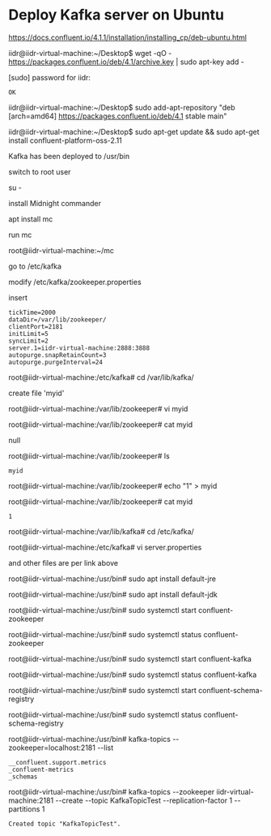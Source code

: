 # Deploy Kafka server on Ubuntu

https://docs.confluent.io/4.1.1/installation/installing_cp/deb-ubuntu.html

iidr@iidr-virtual-machine:~/Desktop$ wget -qO - https://packages.confluent.io/deb/4.1/archive.key | sudo apt-key add -

[sudo] password for iidr: 

```OK```

iidr@iidr-virtual-machine:~/Desktop$ sudo add-apt-repository "deb [arch=amd64] https://packages.confluent.io/deb/4.1 stable main"

iidr@iidr-virtual-machine:~/Desktop$ sudo apt-get update && sudo apt-get install confluent-platform-oss-2.11

Kafka has been deployed to /usr/bin

switch to root user

su -

install Midnight commander 

apt install mc

run mc

root@iidr-virtual-machine:~/mc

go to /etc/kafka

modify /etc/kafka/zookeeper.properties

insert

```
tickTime=2000
dataDir=/var/lib/zookeeper/
clientPort=2181
initLimit=5
syncLimit=2
server.1=iidr-virtual-machine:2888:3888
autopurge.snapRetainCount=3
autopurge.purgeInterval=24
```

root@iidr-virtual-machine:/etc/kafka# cd /var/lib/kafka/

create file 'myid'

root@iidr-virtual-machine:/var/lib/zookeeper# vi myid

root@iidr-virtual-machine:/var/lib/zookeeper# cat myid 

null

root@iidr-virtual-machine:/var/lib/zookeeper# ls

```myid```

root@iidr-virtual-machine:/var/lib/zookeeper# echo "1" > myid

root@iidr-virtual-machine:/var/lib/zookeeper# cat myid 

```1```

root@iidr-virtual-machine:/var/lib/kafka# cd /etc/kafka/

root@iidr-virtual-machine:/etc/kafka# vi server.properties 

and other files are per link above

root@iidr-virtual-machine:/usr/bin# sudo apt install default-jre

root@iidr-virtual-machine:/usr/bin# sudo apt install default-jdk


root@iidr-virtual-machine:/usr/bin# sudo systemctl start confluent-zookeeper

root@iidr-virtual-machine:/usr/bin# sudo systemctl status confluent-zookeeper

root@iidr-virtual-machine:/usr/bin# sudo systemctl start confluent-kafka

root@iidr-virtual-machine:/usr/bin# sudo systemctl status confluent-kafka

root@iidr-virtual-machine:/usr/bin# sudo systemctl start confluent-schema-registry

root@iidr-virtual-machine:/usr/bin# sudo systemctl status confluent-schema-registry


root@iidr-virtual-machine:/usr/bin# kafka-topics --zookeeper=localhost:2181 --list
```
__confluent.support.metrics
_confluent-metrics
_schemas
```

root@iidr-virtual-machine:/usr/bin# kafka-topics --zookeeper iidr-virtual-machine:2181 --create --topic KafkaTopicTest --replication-factor 1 --partitions 1

```Created topic "KafkaTopicTest".```





